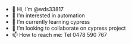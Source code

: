 - 👋 Hi, I’m @wds33817
- 👀 I’m interested in automation
- 🌱 I’m currently learning cypress
- 💞️ I’m looking to collaborate on cypress project
- 📫 How to reach me: Tel 0478 590 767

<!---
wds33817/wds33817 is a ✨ special ✨ repository because its `README.md` (this file) appears on your GitHub profile.
You can click the Preview link to take a look at your changes.
--->
